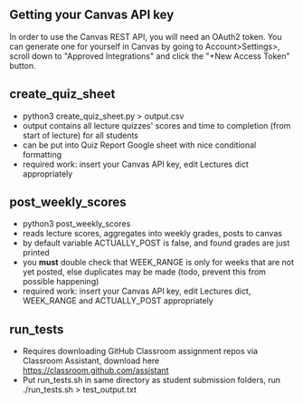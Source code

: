 ## Getting your Canvas API key

In order to use the Canvas REST API, you will need an OAuth2 token. You can generate one for yourself in Canvas by going to Account>Settings>, scroll down to "Approved Integrations" and click the "+New Access Token" button.

## create_quiz_sheet

* python3 create_quiz_sheet.py > output.csv
* output contains all lecture quizzes' scores and time to completion (from start of lecture) for all students
* can be put into Quiz Report Google sheet with nice conditional formatting
* required work: insert your Canvas API key, edit Lectures dict appropriately

## post_weekly_scores

* python3 post_weekly_scores
* reads lecture scores, aggregates into weekly grades, posts to canvas
* by default variable ACTUALLY_POST is false, and found grades are just printed
* you **must** double check that WEEK_RANGE is only for weeks that are not yet posted, else duplicates may be made (todo, prevent this from possible happening)
* required work: insert your Canvas API key, edit Lectures dict, WEEK_RANGE and ACTUALLY_POST appropriately

## run_tests

* Requires downloading GitHub Classroom assignment repos via Classroom Assistant, download here https://classroom.github.com/assistant
* Put run_tests.sh in same directory as student submission folders, run ./run_tests.sh > test_output.txt
